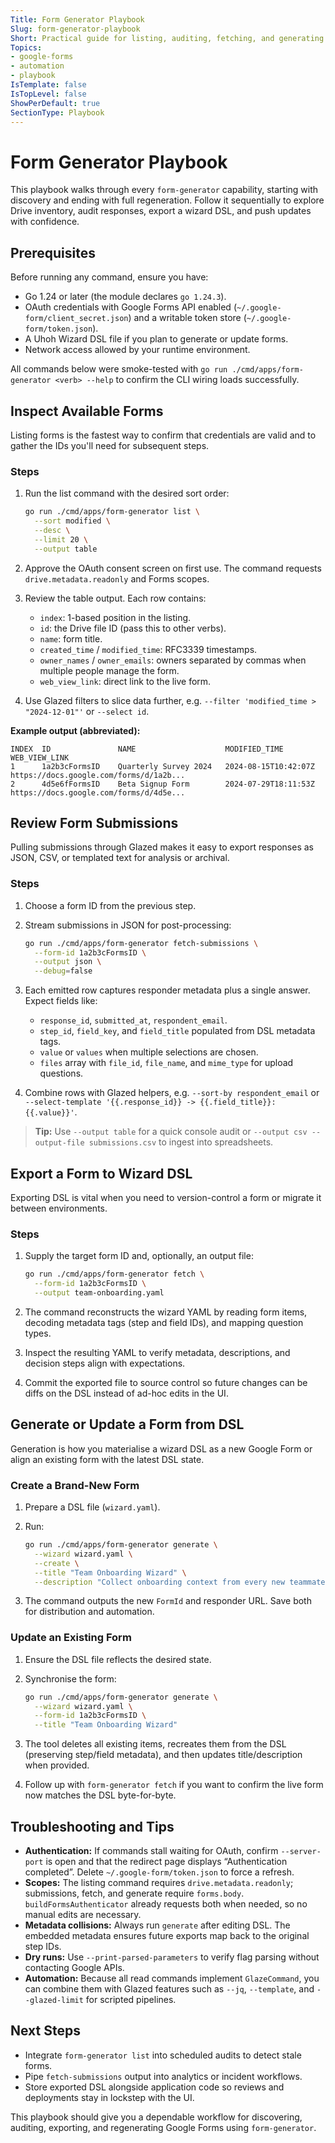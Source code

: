 ```yaml
---
Title: Form Generator Playbook
Slug: form-generator-playbook
Short: Practical guide for listing, auditing, fetching, and generating Google Forms with form-generator.
Topics:
- google-forms
- automation
- playbook
IsTemplate: false
IsTopLevel: false
ShowPerDefault: true
SectionType: Playbook
---
```


# Form Generator Playbook

This playbook walks through every `form-generator` capability, starting with discovery and ending with full regeneration. Follow it sequentially to explore Drive inventory, audit responses, export a wizard DSL, and push updates with confidence.

## Prerequisites

Before running any command, ensure you have:

- Go 1.24 or later (the module declares `go 1.24.3`).
- OAuth credentials with Google Forms API enabled (`~/.google-form/client_secret.json`) and a writable token store (`~/.google-form/token.json`).
- A Uhoh Wizard DSL file if you plan to generate or update forms.
- Network access allowed by your runtime environment.

All commands below were smoke-tested with `go run ./cmd/apps/form-generator <verb> --help` to confirm the CLI wiring loads successfully.

## Inspect Available Forms

Listing forms is the fastest way to confirm that credentials are valid and to gather the IDs you'll need for subsequent steps.

### Steps

1. Run the list command with the desired sort order:

    ```bash
    go run ./cmd/apps/form-generator list \
      --sort modified \
      --desc \
      --limit 20 \
      --output table
    ```

2. Approve the OAuth consent screen on first use. The command requests `drive.metadata.readonly` and Forms scopes.
3. Review the table output. Each row contains:
   - `index`: 1-based position in the listing.
   - `id`: the Drive file ID (pass this to other verbs).
   - `name`: form title.
   - `created_time` / `modified_time`: RFC3339 timestamps.
   - `owner_names` / `owner_emails`: owners separated by commas when multiple people manage the form.
   - `web_view_link`: direct link to the live form.
4. Use Glazed filters to slice data further, e.g. `--filter 'modified_time > "2024-12-01"'` or `--select id`.

**Example output (abbreviated):**

```text
INDEX  ID               NAME                    MODIFIED_TIME         WEB_VIEW_LINK
1      1a2b3cFormsID    Quarterly Survey 2024   2024-08-15T10:42:07Z  https://docs.google.com/forms/d/1a2b...
2      4d5e6fFormsID    Beta Signup Form        2024-07-29T18:11:53Z  https://docs.google.com/forms/d/4d5e...
```

## Review Form Submissions

Pulling submissions through Glazed makes it easy to export responses as JSON, CSV, or templated text for analysis or archival.

### Steps

1. Choose a form ID from the previous step.
2. Stream submissions in JSON for post-processing:

    ```bash
    go run ./cmd/apps/form-generator fetch-submissions \
      --form-id 1a2b3cFormsID \
      --output json \
      --debug=false
    ```

3. Each emitted row captures responder metadata plus a single answer. Expect fields like:
   - `response_id`, `submitted_at`, `respondent_email`.
   - `step_id`, `field_key`, and `field_title` populated from DSL metadata tags.
   - `value` or `values` when multiple selections are chosen.
   - `files` array with `file_id`, `file_name`, and `mime_type` for upload questions.
4. Combine rows with Glazed helpers, e.g. `--sort-by respondent_email` or `--select-template '{{.response_id}} -> {{.field_title}}: {{.value}}'`.

> **Tip:** Use `--output table` for a quick console audit or `--output csv --output-file submissions.csv` to ingest into spreadsheets.

## Export a Form to Wizard DSL

Exporting DSL is vital when you need to version-control a form or migrate it between environments.

### Steps

1. Supply the target form ID and, optionally, an output file:

    ```bash
    go run ./cmd/apps/form-generator fetch \
      --form-id 1a2b3cFormsID \
      --output team-onboarding.yaml
    ```

2. The command reconstructs the wizard YAML by reading form items, decoding metadata tags (step and field IDs), and mapping question types.
3. Inspect the resulting YAML to verify metadata, descriptions, and decision steps align with expectations.
4. Commit the exported file to source control so future changes can be diffs on the DSL instead of ad-hoc edits in the UI.

## Generate or Update a Form from DSL

Generation is how you materialise a wizard DSL as a new Google Form or align an existing form with the latest DSL state.

### Create a Brand-New Form

1. Prepare a DSL file (`wizard.yaml`).
2. Run:

    ```bash
    go run ./cmd/apps/form-generator generate \
      --wizard wizard.yaml \
      --create \
      --title "Team Onboarding Wizard" \
      --description "Collect onboarding context from every new teammate."
    ```

3. The command outputs the new `FormId` and responder URL. Save both for distribution and automation.

### Update an Existing Form

1. Ensure the DSL file reflects the desired state.
2. Synchronise the form:

    ```bash
    go run ./cmd/apps/form-generator generate \
      --wizard wizard.yaml \
      --form-id 1a2b3cFormsID \
      --title "Team Onboarding Wizard"
    ```

3. The tool deletes all existing items, recreates them from the DSL (preserving step/field metadata), and then updates title/description when provided.
4. Follow up with `form-generator fetch` if you want to confirm the live form now matches the DSL byte-for-byte.

## Troubleshooting and Tips

- **Authentication:** If commands stall waiting for OAuth, confirm `--server-port` is open and that the redirect page displays “Authentication completed”. Delete `~/.google-form/token.json` to force a refresh.
- **Scopes:** The listing command requires `drive.metadata.readonly`; submissions, fetch, and generate require `forms.body`. `buildFormsAuthenticator` already requests both when needed, so no manual edits are necessary.
- **Metadata collisions:** Always run `generate` after editing DSL. The embedded metadata ensures future exports map back to the original step IDs.
- **Dry runs:** Use `--print-parsed-parameters` to verify flag parsing without contacting Google APIs.
- **Automation:** Because all read commands implement `GlazeCommand`, you can combine them with Glazed features such as `--jq`, `--template`, and `--glazed-limit` for scripted pipelines.

## Next Steps

- Integrate `form-generator list` into scheduled audits to detect stale forms.
- Pipe `fetch-submissions` output into analytics or incident workflows.
- Store exported DSL alongside application code so reviews and deployments stay in lockstep with the UI.

This playbook should give you a dependable workflow for discovering, auditing, exporting, and regenerating Google Forms using `form-generator`.
